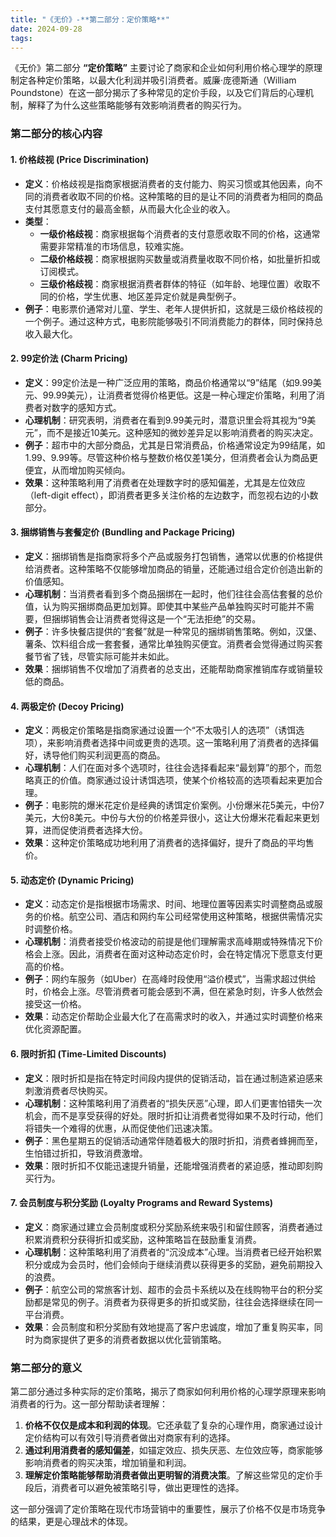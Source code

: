 ```yaml
---
title: "《无价》-**第二部分：定价策略**"
date: 2024-09-28
tags: 
---
```

《无价》第二部分 **“定价策略”** 主要讨论了商家和企业如何利用价格心理学的原理制定各种定价策略，以最大化利润并吸引消费者。威廉·庞德斯通（William Poundstone）在这一部分揭示了多种常见的定价手段，以及它们背后的心理机制，解释了为什么这些策略能够有效影响消费者的购买行为。

### 第二部分的核心内容

#### 1. **价格歧视 (Price Discrimination)**
   - **定义**：价格歧视是指商家根据消费者的支付能力、购买习惯或其他因素，向不同的消费者收取不同的价格。这种策略的目的是让不同的消费者为相同的商品支付其愿意支付的最高金额，从而最大化企业的收入。
   - **类型**：
     - **一级价格歧视**：商家根据每个消费者的支付意愿收取不同的价格，这通常需要非常精准的市场信息，较难实施。
     - **二级价格歧视**：商家根据购买数量或消费量收取不同价格，如批量折扣或订阅模式。
     - **三级价格歧视**：商家根据消费者群体的特征（如年龄、地理位置）收取不同的价格，学生优惠、地区差异定价就是典型例子。
   - **例子**：电影票价通常对儿童、学生、老年人提供折扣，这就是三级价格歧视的一个例子。通过这种方式，电影院能够吸引不同消费能力的群体，同时保持总收入最大化。

#### 2. **99定价法 (Charm Pricing)**
   - **定义**：99定价法是一种广泛应用的策略，商品价格通常以“9”结尾（如9.99美元、99.99美元），让消费者觉得价格更低。这是一种心理定价策略，利用了消费者对数字的感知方式。
   - **心理机制**：研究表明，消费者在看到9.99美元时，潜意识里会将其视为“9美元”，而不是接近10美元。这种感知的微妙差异足以影响消费者的购买决定。
   - **例子**：超市中的大部分商品，尤其是日常消费品，价格通常设定为99结尾，如1.99、9.99等。尽管这种价格与整数价格仅差1美分，但消费者会认为商品更便宜，从而增加购买倾向。
   - **效果**：这种策略利用了消费者在处理数字时的感知偏差，尤其是左位效应（left-digit effect），即消费者更多关注价格的左边数字，而忽视右边的小数部分。

#### 3. **捆绑销售与套餐定价 (Bundling and Package Pricing)**
   - **定义**：捆绑销售是指商家将多个产品或服务打包销售，通常以优惠的价格提供给消费者。这种策略不仅能够增加商品的销量，还能通过组合定价创造出新的价值感知。
   - **心理机制**：当消费者看到多个商品捆绑在一起时，他们往往会高估套餐的总价值，认为购买捆绑商品更加划算。即使其中某些产品单独购买时可能并不需要，但捆绑销售会让消费者觉得这是一个“无法拒绝”的交易。
   - **例子**：许多快餐店提供的“套餐”就是一种常见的捆绑销售策略。例如，汉堡、薯条、饮料组合成一套套餐，通常比单独购买便宜。消费者会觉得通过购买套餐节省了钱，尽管实际可能并未如此。
   - **效果**：捆绑销售不仅增加了消费者的总支出，还能帮助商家推销库存或销量较低的商品。

#### 4. **两极定价 (Decoy Pricing)**
   - **定义**：两极定价策略是指商家通过设置一个“不太吸引人的选项”（诱饵选项），来影响消费者选择中间或更贵的选项。这一策略利用了消费者的选择偏好，诱导他们购买利润更高的商品。
   - **心理机制**：人们在面对多个选项时，往往会选择看起来“最划算”的那个，而忽略真正的价值。商家通过设计诱饵选项，使某个价格较高的选项看起来更加合理。
   - **例子**：电影院的爆米花定价是经典的诱饵定价案例。小份爆米花5美元，中份7美元，大份8美元。中份与大份的价格差异很小，这让大份爆米花看起来更划算，进而促使消费者选择大份。
   - **效果**：这种定价策略成功地利用了消费者的选择偏好，提升了商品的平均售价。

#### 5. **动态定价 (Dynamic Pricing)**
   - **定义**：动态定价是指根据市场需求、时间、地理位置等因素实时调整商品或服务的价格。航空公司、酒店和网约车公司经常使用这种策略，根据供需情况实时调整价格。
   - **心理机制**：消费者接受价格波动的前提是他们理解需求高峰期或特殊情况下价格会上涨。因此，消费者在面对这种动态定价时，会在特定情况下愿意支付更高的价格。
   - **例子**：网约车服务（如Uber）在高峰时段使用“溢价模式”，当需求超过供给时，价格会上涨。尽管消费者可能会感到不满，但在紧急时刻，许多人依然会接受这一价格。
   - **效果**：动态定价帮助企业最大化了在高需求时的收入，并通过实时调整价格来优化资源配置。

#### 6. **限时折扣 (Time-Limited Discounts)**
   - **定义**：限时折扣是指在特定时间段内提供的促销活动，旨在通过制造紧迫感来刺激消费者尽快购买。
   - **心理机制**：这种策略利用了消费者的“损失厌恶”心理，即人们更害怕错失一次机会，而不是享受获得的好处。限时折扣让消费者觉得如果不及时行动，他们将错失一个难得的优惠，从而促使他们迅速决策。
   - **例子**：黑色星期五的促销活动通常伴随着极大的限时折扣，消费者蜂拥而至，生怕错过折扣，导致消费激增。
   - **效果**：限时折扣不仅能迅速提升销量，还能增强消费者的紧迫感，推动即刻购买行为。

#### 7. **会员制度与积分奖励 (Loyalty Programs and Reward Systems)**
   - **定义**：商家通过建立会员制度或积分奖励系统来吸引和留住顾客，消费者通过积累消费积分获得折扣或奖励，这种策略旨在鼓励重复消费。
   - **心理机制**：这种策略利用了消费者的“沉没成本”心理。当消费者已经开始积累积分或成为会员时，他们会倾向于继续消费以获得更多的奖励，避免前期投入的浪费。
   - **例子**：航空公司的常旅客计划、超市的会员卡系统以及在线购物平台的积分奖励都是常见的例子。消费者为获得更多的折扣或奖励，往往会选择继续在同一平台消费。
   - **效果**：会员制度和积分奖励有效地提高了客户忠诚度，增加了重复购买率，同时为商家提供了更多的消费者数据以优化营销策略。

### 第二部分的意义

第二部分通过多种实际的定价策略，揭示了商家如何利用价格的心理学原理来影响消费者的行为。这一部分帮助读者理解：

1. **价格不仅仅是成本和利润的体现**。它还承载了复杂的心理作用，商家通过设计定价结构可以有效引导消费者做出对商家有利的选择。
2. **通过利用消费者的感知偏差**，如锚定效应、损失厌恶、左位效应等，商家能够影响消费者的购买决策，增加销量和利润。
3. **理解定价策略能够帮助消费者做出更明智的消费决策**。了解这些常见的定价手段后，消费者可以避免被策略引导，做出更理性的选择。

这一部分强调了定价策略在现代市场营销中的重要性，展示了价格不仅是市场竞争的结果，更是心理战术的体现。